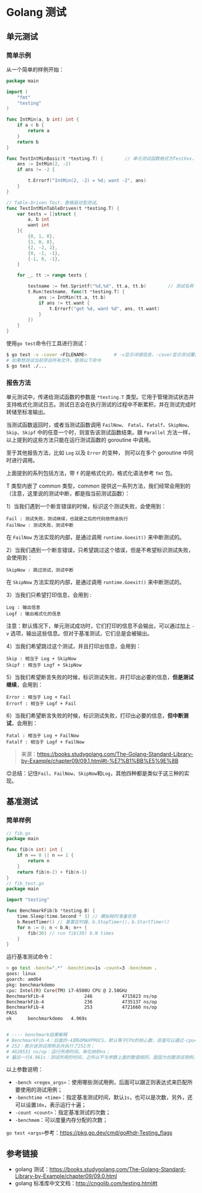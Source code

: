 # Golang 测试

## 单元测试

### 简单示例

从一个简单的样例开始：

```go
package main

import (
    "fmt"
    "testing"
)

func IntMin(a, b int) int {
    if a < b {
        return a
    }
    return b
}

func TestIntMinBasic(t *testing.T) {		// 单元测试函数格式为TestXxx，测试函数的签名必须接收一个指向 testing.T 类型的指针，并且不能返回任何值
    ans := IntMin(2, -2)
    if ans != -2 {

        t.Errorf("IntMin(2, -2) = %d; want -2", ans)
    }
}

// Table-Driven Test，表格驱动型测试。
func TestIntMinTableDriven(t *testing.T) {
    var tests = []struct {
        a, b int
        want int
    }{
        {0, 1, 0},
        {1, 0, 0},
        {2, -2, 2},
        {0, -1, -1},
        {-1, 0, -1},
    }

    for _, tt := range tests {

        testname := fmt.Sprintf("%d,%d", tt.a, tt.b)		// 测试名称
        t.Run(testname, func(t *testing.T) {
            ans := IntMin(tt.a, tt.b)
            if ans != tt.want {
                t.Errorf("got %d, want %d", ans, tt.want)
            }
        })
    }
}
```

使用`go test`命令行工具进行测试：

```bash
$ go test -v -cover <FILENAME>			# -v显示详细信息，-cover显示测试覆盖率
# 如果想测试当前项目所有文件，使用以下命令
$ go test ./...
```

### 报告方法

单元测试中，传递给测试函数的参数是 `*testing.T` 类型。它用于管理测试状态并支持格式化测试日志。测试日志会在执行测试的过程中不断累积，并在测试完成时转储至标准输出。

当测试函数返回时，或者当测试函数调用 `FailNow`、 `Fatal`、`Fatalf`、`SkipNow`、`Skip`、`Skipf` 中的任意一个时，则宣告该测试函数结束。跟 `Parallel` 方法一样，以上提到的这些方法只能在运行测试函数的 goroutine 中调用。

至于其他报告方法，比如 `Log` 以及 `Error` 的变种， 则可以在多个 goroutine 中同时进行调用。

上面提到的系列包括方法，带 `f` 的是格式化的，格式化语法参考 `fmt` 包。

T 类型内嵌了 common 类型，common 提供这一系列方法，我们经常会用到的（注意，这里说的测试中断，都是指当前测试函数）：

1）当我们遇到一个断言错误的时候，标识这个测试失败，会使用到：

```
Fail : 测试失败，测试继续，也就是之后的代码依然会执行
FailNow : 测试失败，测试中断
```

在 `FailNow` 方法实现的内部，是通过调用 `runtime.Goexit()` 来中断测试的。

2）当我们遇到一个断言错误，只希望跳过这个错误，但是不希望标识测试失败，会使用到：

```
SkipNow : 跳过测试，测试中断
```

在 `SkipNow` 方法实现的内部，是通过调用 `runtime.Goexit()` 来中断测试的。

3）当我们只希望打印信息，会用到 :

```
Log : 输出信息
Logf : 输出格式化的信息
```

注意：默认情况下，单元测试成功时，它们打印的信息不会输出，可以通过加上 `-v` 选项，输出这些信息。但对于基准测试，它们总是会被输出。

4）当我们希望跳过这个测试，并且打印出信息，会用到：

```
Skip : 相当于 Log + SkipNow
Skipf : 相当于 Logf + SkipNow
```

5）当我们希望断言失败的时候，标识测试失败，并打印出必要的信息，**但是测试继续**，会用到：

```
Error : 相当于 Log + Fail
Errorf : 相当于 Logf + Fail
```

6）当我们希望断言失败的时候，标识测试失败，打印出必要的信息，**但中断测试**，会用到：

```
Fatal : 相当于 Log + FailNow
Fatalf : 相当于 Logf + FailNow
```

> 来源：https://books.studygolang.com/The-Golang-Standard-Library-by-Example/chapter09/09.1.html#t-%E7%B1%BB%E5%9E%8B

:blush:总结：记住`Fail`、`FailNow`、`SkipNow`和`Log`，其他四种都是类似于这三种的实现。

## 基准测试

### 简单样例

```go
// fib.go
package main

func fib(n int) int {
	if n == 0 || n == 1 {
		return n
	}
	return fib(n-2) + fib(n-1)
}
// fib_test.go
package main

import "testing"

func BenchmarkFib(b *testing.B) {
    time.Sleep(time.Second * 3) // 模拟耗时准备任务
	b.ResetTimer() // 重置定时器，b.StopTimer()，b.StartTimer()
	for n := 0; n < b.N; n++ {
		fib(30) // run fib(30) b.N times
	}
}
```

运行基准测试命令：

```bash
> go test -bench=".*" -benchtime=1s -count=3 -benchmem .
goos: linux
goarch: amd64
pkg: benchmarkdemo
cpu: Intel(R) Core(TM) i7-6500U CPU @ 2.50GHz
BenchmarkFib-4               246           4715823 ns/op               0 B/op          0 allocs/op
BenchmarkFib-4               236           4735137 ns/op               0 B/op          0 allocs/op
BenchmarkFib-4               253           4721660 ns/op               0 B/op          0 allocs/op
PASS
ok      benchmarkdemo   4.969s


# ---- benchmark结果解释
# BenchmarkFib-4：后面的-4即GOMAXPROCS，默认等于CPU的核心数，该值可以通过-cpu=2,4...来进行修改；
# 252：表示该测试用例总共执行了252次；
# 4628531 ns/op：运行所用时间，单位纳秒ns；
# 最后一行4.961s：测试所用的时间，之所以不与参数上面的数值相同，是因为创建测试用例，删除测试用例需要一定的时间.
```

以上参数说明：

- `-bench <regex_args>`：使用哪些测试用例，后面可以跟正则表达式来匹配所要使用的测试用例；
- `-benchtime <time>`：指定基准测试时间，默认`1s`，也可以是次数，另外，还可以设置`10x`，表示运行十遍；
- `-count <count>`：指定基准测试的次数；
- `-benchmem`：可以度量内存分配的次数；

`go test <args>`参考：https://pkg.go.dev/cmd/go#hdr-Testing_flags

## 参考链接

- golang 测试：https://books.studygolang.com/The-Golang-Standard-Library-by-Example/chapter09/09.0.html
- golang 标准库中文文档：http://cngolib.com/testing.html#t